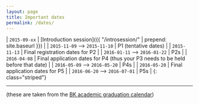 ```yaml
---
layout: page
title: Important dates
permalink: /dates/
---
```





| `2015-09-xx`                  | [Introduction session]({{ "/introsession/" | prepend: site.baseurl }}) |
| `2015-11-09` --> `2015-11-10` | P1 (tentative dates)  |
| `2015-11-13`                  | Final registration dates for P2 |
| `2016-01-11` --> `2016-01-22` | P2s |
| `2016-04-08`                  | Final application dates for P4 (thus your P3 needs to be held before that date) |
| `2016-05-09` --> `2016-05-20` | P4s |
| `2016-05-20`                  | Final application dates for P5 |
| `2016-06-20` --> `2016-07-01` | P5s |
{: class="striped"}

- - -

(these are taken from the [BK academic graduation calendar](http://studenten.tudelft.nl/fileadmin/Files/studentenportal/os/BKspecifiek/Afstudeerkalender_2015-2016.pdf))
